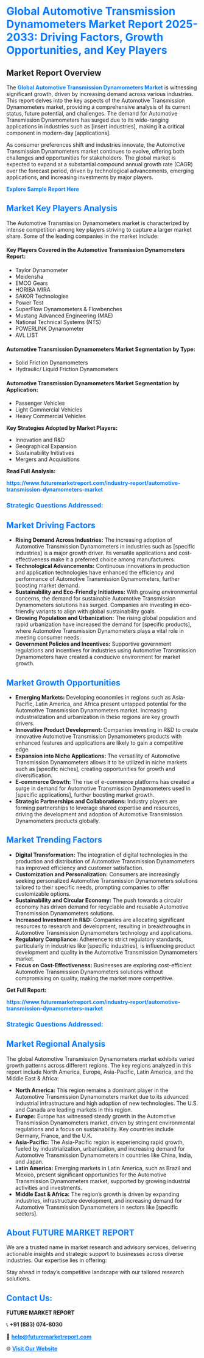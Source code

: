 <h1 style="color: #007BFF;">Global Automotive Transmission Dynamometers Market Report 2025-2033: Driving Factors, Growth Opportunities, and Key Players</h1>

<section id="overview">
<h2>Market Report Overview</h2>
<p>The <a href="https://www.futuremarketreport.com/industry-report/automotive-transmission-dynamometers-market" style="color: #007BFF; text-decoration: none;"><strong>Global Automotive Transmission Dynamometers Market</strong></a> is witnessing significant growth, driven by increasing demand across various industries. This report delves into the key aspects of the Automotive Transmission Dynamometers market, providing a comprehensive analysis of its current status, future potential, and challenges. The demand for Automotive Transmission Dynamometers has surged due to its wide-ranging applications in industries such as [insert industries], making it a critical component in modern-day [applications].</p>
<p>As consumer preferences shift and industries innovate, the Automotive Transmission Dynamometers market continues to evolve, offering both challenges and opportunities for stakeholders. The global market is expected to expand at a substantial compound annual growth rate (CAGR) over the forecast period, driven by technological advancements, emerging applications, and increasing investments by major players.</p>
</section>

<section id="overview">
<p><a href="https://www.futuremarketreport.com/request-sample/reportId=87216" style="color: #007BFF; text-decoration: none;"><strong>Explore Sample Report Here</strong></a></p>
</section>

<section id="key-players">
<h2 style="color: #007BFF;">Market Key Players Analysis</h2>
<p>The Automotive Transmission Dynamometers market is characterized by intense competition among key players striving to capture a larger market share. Some of the leading companies in the market include:</p>
<h4>Key Players Covered in the Automotive Transmission Dynamometers Report:</h4>
<ul><li>Taylor Dynamometer</li><li>Meidensha</li><li>EMCO Gears</li><li>HORIBA MIRA</li><li>SAKOR Technologies</li><li>Power Test</li><li>SuperFlow Dynamometers &amp; Flowbenches</li><li>Mustang Advanced Engineering (MAE)</li><li>National Technical Systems (NTS)</li><li>POWERLINK Dynamometer</li><li>AVL LIST</li></ul>
<h4>Automotive Transmission Dynamometers Market Segmentation by Type:</h4>
<ul><li>Solid Friction Dynamometers</li><li>Hydraulic/ Liquid Friction Dynamometers</li></ul>

<h4>Automotive Transmission Dynamometers Market Segmentation by Application:</h4>
<ul><li>Passenger Vehicles</li><li>Light Commercial Vehicles</li><li>Heavy Commercial Vehicles</li></ul>
<p><strong>Key Strategies Adopted by Market Players:</strong></p>
<ul>
<li>Innovation and R&D</li>
<li>Geographical Expansion</li>
<li>Sustainability Initiatives</li>
<li>Mergers and Acquisitions</li>
</ul>
</section>

<section>
<p><strong>Read Full Analysis: </strong></p><a href="https://www.futuremarketreport.com/industry-report/automotive-transmission-dynamometers-market" style="color: #007BFF; text-decoration: none;"><strong>https://www.futuremarketreport.com/industry-report/automotive-transmission-dynamometers-market</strong></a>
<h3 style="color: #007BFF;">Strategic Questions Addressed:</h3>
</section>

<section id="driving-factors">
<h2 style="color: #007BFF;">Market Driving Factors</h2>
<ul>
<li><strong>Rising Demand Across Industries:</strong> The increasing adoption of Automotive Transmission Dynamometers in industries such as [specific industries] is a major growth driver. Its versatile applications and cost-effectiveness make it a preferred choice among manufacturers.</li>
<li><strong>Technological Advancements:</strong> Continuous innovations in production and application technologies have enhanced the efficiency and performance of Automotive Transmission Dynamometers, further boosting market demand.</li>
<li><strong>Sustainability and Eco-Friendly Initiatives:</strong> With growing environmental concerns, the demand for sustainable Automotive Transmission Dynamometers solutions has surged. Companies are investing in eco-friendly variants to align with global sustainability goals.</li>
<li><strong>Growing Population and Urbanization:</strong> The rising global population and rapid urbanization have increased the demand for [specific products], where Automotive Transmission Dynamometers plays a vital role in meeting consumer needs.</li>
<li><strong>Government Policies and Incentives:</strong> Supportive government regulations and incentives for industries using Automotive Transmission Dynamometers have created a conducive environment for market growth.</li>
</ul>
</section>

<section id="growth-opportunities">
<h2 style="color: #007BFF;">Market Growth Opportunities</h2>
<ul>
<li><strong>Emerging Markets:</strong> Developing economies in regions such as Asia-Pacific, Latin America, and Africa present untapped potential for the Automotive Transmission Dynamometers market. Increasing industrialization and urbanization in these regions are key growth drivers.</li>
<li><strong>Innovative Product Development:</strong> Companies investing in R&D to create innovative Automotive Transmission Dynamometers products with enhanced features and applications are likely to gain a competitive edge.</li>
<li><strong>Expansion into Niche Applications:</strong> The versatility of Automotive Transmission Dynamometers allows it to be utilized in niche markets such as [specific niches], creating opportunities for growth and diversification.</li>
<li><strong>E-commerce Growth:</strong> The rise of e-commerce platforms has created a surge in demand for Automotive Transmission Dynamometers used in [specific applications], further boosting market growth.</li>
<li><strong>Strategic Partnerships and Collaborations:</strong> Industry players are forming partnerships to leverage shared expertise and resources, driving the development and adoption of Automotive Transmission Dynamometers products globally.</li>
</ul>
</section>

<section id="trending-factors">
<h2 style="color: #007BFF;">Market Trending Factors</h2>
<ul>
<li><strong>Digital Transformation:</strong> The integration of digital technologies in the production and distribution of Automotive Transmission Dynamometers has improved efficiency and customer satisfaction.</li>
<li><strong>Customization and Personalization:</strong> Consumers are increasingly seeking personalized Automotive Transmission Dynamometers solutions tailored to their specific needs, prompting companies to offer customizable options.</li>
<li><strong>Sustainability and Circular Economy:</strong> The push towards a circular economy has driven demand for recyclable and reusable Automotive Transmission Dynamometers solutions.</li>
<li><strong>Increased Investment in R&D:</strong> Companies are allocating significant resources to research and development, resulting in breakthroughs in Automotive Transmission Dynamometers technology and applications.</li>
<li><strong>Regulatory Compliance:</strong> Adherence to strict regulatory standards, particularly in industries like [specific industries], is influencing product development and quality in the Automotive Transmission Dynamometers market.</li>
<li><strong>Focus on Cost-Effectiveness:</strong> Businesses are exploring cost-efficient Automotive Transmission Dynamometers solutions without compromising on quality, making the market more competitive.</li>
</ul>
</section>

<section>
<p><strong>Get Full Report: </strong></p><a href="https://www.futuremarketreport.com/industry-report/automotive-transmission-dynamometers-market" style="color: #007BFF; text-decoration: none;"><strong>https://www.futuremarketreport.com/industry-report/automotive-transmission-dynamometers-market</strong></a>
<h3 style="color: #007BFF;">Strategic Questions Addressed:</h3>
</section>


<section id="regional-analysis">
<h2 style="color: #007BFF;">Market Regional Analysis</h2>
<p>The global Automotive Transmission Dynamometers market exhibits varied growth patterns across different regions. The key regions analyzed in this report include North America, Europe, Asia-Pacific, Latin America, and the Middle East & Africa:</p>
<ul>
<li><strong>North America:</strong> This region remains a dominant player in the Automotive Transmission Dynamometers market due to its advanced industrial infrastructure and high adoption of new technologies. The U.S. and Canada are leading markets in this region.</li>
<li><strong>Europe:</strong> Europe has witnessed steady growth in the Automotive Transmission Dynamometers market, driven by stringent environmental regulations and a focus on sustainability. Key countries include Germany, France, and the U.K.</li>
<li><strong>Asia-Pacific:</strong> The Asia-Pacific region is experiencing rapid growth, fueled by industrialization, urbanization, and increasing demand for Automotive Transmission Dynamometers in countries like China, India, and Japan.</li>
<li><strong>Latin America:</strong> Emerging markets in Latin America, such as Brazil and Mexico, present significant opportunities for the Automotive Transmission Dynamometers market, supported by growing industrial activities and investments.</li>
<li><strong>Middle East & Africa:</strong> The region’s growth is driven by expanding industries, infrastructure development, and increasing demand for Automotive Transmission Dynamometers in sectors like [specific sectors].</li>
</ul>
</section>

<footer>
<h2 style="color: #007BFF;">About FUTURE MARKET REPORT</h2>
<p>We are a trusted name in market research and advisory services, delivering actionable insights and strategic support to businesses across diverse industries. Our expertise lies in offering:</p>

<p>Stay ahead in today’s competitive landscape with our tailored research solutions.</p>

<h2 style="color: #007BFF;">Contact Us:</h2>
<p><strong>FUTURE MARKET REPORT</strong></p>
<p>📞 <strong>+91 (883) 074-8030</strong></p>
<p>📧 <strong><a href="mailto:help@futuremarketreport.com" style="color: #007BFF;">help@futuremarketreport.com</a></strong></p>
<p>🌐 <strong><a href="https://www.futuremarketreport.com/" style="color: #007BFF;">Visit Our Website</a></strong></p>
</footer>